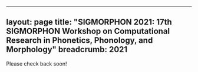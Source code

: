 
---
layout: page
title: "SIGMORPHON 2021: 17th SIGMORPHON Workshop on Computational Research in Phonetics, Phonology, and Morphology"
breadcrumb: 2021
---

Please check back soon!

